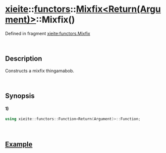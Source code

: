 # [xieite](../../../../../../xieite.md)\:\:[functors](../../../../../../functors.md)\:\:[Mixfix<Return(Argument)>](../../../../mixfix.md)\:\:Mixfix\(\)
Defined in fragment [xieite:functors.Mixfix](../../../../../../../src/functors/mixfix.cpp)

&nbsp;

## Description
Constructs a mixfix thingamabob.

&nbsp;

## Synopsis
#### 1)
```cpp
using xieite::functors::Function<Return(Argument)>::Function;
```

&nbsp;

## [Example](../../../../function.md#Example)
